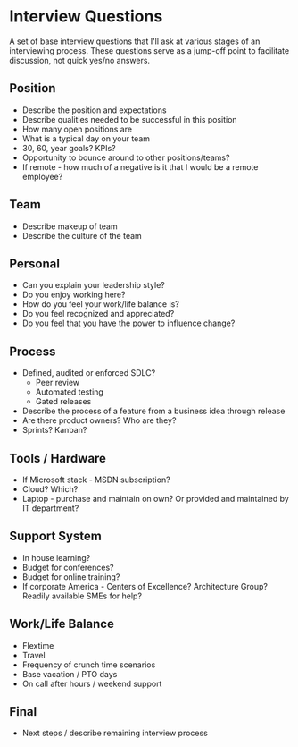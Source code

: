 # Interview Questions

A set of base interview questions that I'll ask at various stages of an interviewing process. These questions serve as a jump-off point to facilitate discussion, not quick yes/no answers.

## Position

* Describe the position and expectations
* Describe qualities needed to be successful in this position
* How many open positions are
* What is a typical day on your team
* 30, 60, year goals? KPIs? 
* Opportunity to bounce around to other positions/teams?
* If remote - how much of a negative is it that I would be a remote employee?

## Team
* Describe makeup of team
* Describe the culture of the team

## Personal
* Can you explain your leadership style?
* Do you enjoy working here?
* How do you feel your work/life balance is?
* Do you feel recognized and appreciated?
* Do you feel that you have the power to influence change?

## Process
* Defined, audited or enforced SDLC?
  * Peer review
  * Automated testing
  * Gated releases
* Describe the process of a feature from a business idea through release
* Are there product owners? Who are they? 
* Sprints? Kanban?

## Tools / Hardware
* If Microsoft stack - MSDN subscription?
* Cloud? Which?
* Laptop - purchase and maintain on own? Or provided and maintained by IT department?

## Support System
* In house learning?
* Budget for conferences?
* Budget for online training?
* If corporate America - Centers of Excellence? Architecture Group? Readily available SMEs for help?

## Work/Life Balance
* Flextime
* Travel
* Frequency of crunch time scenarios
* Base vacation / PTO days
* On call after hours / weekend support

## Final
* Next steps / describe remaining interview process
